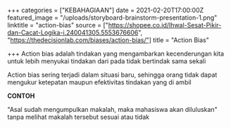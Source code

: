 +++
categories = ["KEBAHAGIAAN"]
date = 2021-02-20T17:00:00Z
featured_image = "/uploads/storyboard-brainstorm-presentation-1.png"
linktitle = "action-bias"
source = ["https://shopee.co.id/Ihwal-Sesat-Pikir-dan-Cacat-Logika-i.240041305.5553676606", "https://thedecisionlab.com/biases/action-bias/"]
title = "Action Bias"

+++
Action bias adalah tindakan yang mengambarkan kecenderungan kita untuk lebih menyukai tindakan dari pada tidak bertindak sama sekali<!--more-->

Action bias sering terjadi dalam situasi baru, sehingga orang tidak dapat mengukur ketepatan maupun efektivitas tindakan yang di ambil

**CONTOH**

"Asal sudah mengumpulkan makalah, maka mahasiswa akan diluluskan" tanpa melihat makalah tersebut sesuai atau tidak